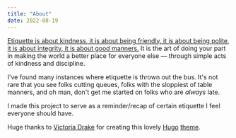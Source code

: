 ```yaml
---
title: "About"
date: 2022-08-19
---
```


[Etiquette is about kindness, it is about being friendly, it is about being polite, it is about integrity, it is about good manners.](https://www.polishedmanners.co.uk/why-do-we-need-etiquette/) It is the art of doing your part in making the world a better place for everyone else — through simple acts of kindness and discipline.

I've found many instances where etiquette is thrown out the bus. It's not rare that you see folks cutting queues, folks with the sloppiest of table manners, and oh man, don't get me started on folks who are _always_ late.

I made this project to serve as a reminder/recap of certain etiquette I feel everyone should have.

Huge thanks to [Victoria Drake](https://victoria.dev) for creating this lovely [Hugo](https://gohugo.io) [theme](https://github.com/victoriadrake/hugo-theme-sam).
